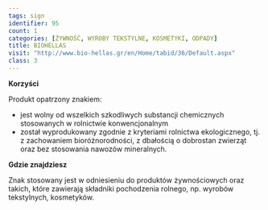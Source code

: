 ```yaml
---
tags: sign
identifier: 95
count: 1
categories: [ŻYWNOŚĆ, WYROBY TEKSTYLNE, KOSMETYKI, ODPADY]
title: BIOHELLAS
visit: "http://www.bio-hellas.gr/en/Home/tabid/36/Default.aspx"
class: 3
---
```

**Korzyści**

Produkt opatrzony znakiem:

- jest wolny od wszelkich szkodliwych substancji chemicznych stosowanych w rolnictwie konwencjonalnym
- został wyprodukowany zgodnie z kryteriami rolnictwa ekologicznego, tj. z zachowaniem bioróżnorodności, z dbałością o dobrostan zwierząt oraz bez stosowania nawozów mineralnych.

**Gdzie znajdziesz**

Znak stosowany jest w odniesieniu do produktów żywnościowych oraz takich, które zawierają składniki pochodzenia rolnego, np. wyrobów tekstylnych, kosmetyków.
